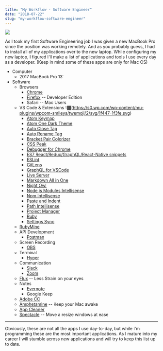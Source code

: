 ```yaml
---
title: "My Workflow - Software Engineer"
date: "2018-07-22"
slug: "my-workflow-software-engineer"
---
```


![](https://shakhorblog.files.wordpress.com/2018/07/workspace-2-1.png?w=256)

As I took my first Software Engineering job I was given a new MacBook Pro since the position was working remotely. And as you probably guess, I had to install all of my applications over to the new laptop. While configuring my new laptop, I figured I'll make a list of applications and tools I use every day as a developer. (Keep in mind some of these apps are only for Mac OS)

-   Computer
    -   2017 MacBook Pro 13′
-   Software
    -   Browsers
        -   [Chrome](https://www.google.com/chrome/)
        -   [Firefox](https://www.mozilla.org/en-US/firefox/channel/desktop/) -- Developer Edition
        -   Safari -- Mac Users
    -   VS Code & Extensions 👇🏾(https://s0.wp.com/wp-content/mu-plugins/wpcom-smileys/twemoji/2/svg/1f447-1f3fe.svg)
        -   [Atom Keymap](https://marketplace.visualstudio.com/items?itemName=ms-vscode.atom-keybindings)
        -   [Atom One Dark Theme](https://marketplace.visualstudio.com/items?itemName=akamud.vscode-theme-onedark)
        -   [Auto Close Tag](https://marketplace.visualstudio.com/items?itemName=formulahendry.auto-close-tag)
        -   [Auto Rename Tag](https://marketplace.visualstudio.com/items?itemName=formulahendry.auto-rename-tag)
        -   [Bracket Pair Colorizer](https://marketplace.visualstudio.com/items?itemName=CoenraadS.bracket-pair-colorizer)
        -   [CSS Peak](https://marketplace.visualstudio.com/items?itemName=pranaygp.vscode-css-peek)
        -   [Debugger for Chrome](https://marketplace.visualstudio.com/items?itemName=msjsdiag.debugger-for-chrome)
        -   [ES7 React/Redux/GraphQL/React-Native snippets](https://marketplace.visualstudio.com/items?itemName=dsznajder.es7-react-js-snippets)
        -   [ESLint](https://marketplace.visualstudio.com/items?itemName=dbaeumer.vscode-eslint)
        -   [GitLens](https://marketplace.visualstudio.com/items?itemName=eamodio.gitlens)
        -   [GraphQL for VSCode](https://marketplace.visualstudio.com/items?itemName=kumar-harsh.graphql-for-vscode)
        -   [Live Server](https://marketplace.visualstudio.com/items?itemName=ritwickdey.LiveServer)
        -   [Markdown All in One](https://marketplace.visualstudio.com/items?itemName=yzhang.markdown-all-in-one)
        -   [Night Owl](https://marketplace.visualstudio.com/items?itemName=sdras.night-owl)
        -   [Node.js Modules Intellisense](https://marketplace.visualstudio.com/items?itemName=leizongmin.node-module-intellisense)
        -   [Npm Intellisense](https://marketplace.visualstudio.com/items?itemName=christian-kohler.npm-intellisense)
        -   [Paste and Indent](https://marketplace.visualstudio.com/items?itemName=Rubymaniac.vscode-paste-and-indent)
        -   [Path Intellisense](https://marketplace.visualstudio.com/items?itemName=christian-kohler.path-intellisense)
        -   [Project Manager](https://marketplace.visualstudio.com/items?itemName=alefragnani.project-manager)
        -   [Ruby](https://marketplace.visualstudio.com/items?itemName=rebornix.Ruby)
        -   [Settings Sync](https://marketplace.visualstudio.com/items?itemName=Shan.code-settings-sync)
    -   [RubyMine](https://www.jetbrains.com/ruby/)
    -   API Development
        -   [Postman](https://www.getpostman.com/)
    -   Screen Recording
        -   [OBS](https://obsproject.com/)
    -   Terminal
        -   [Hyper](https://hyper.is/)
    -   Communication
        -   [Slack](https://slack.com/)
        -   [Zoom](https://zoom.us/)
    -   [Flux](https://justgetflux.com/) -- Less Strain on your eyes
    -   Notes
        -   [Evernote](https://evernote.com/)
        -   Google Keep
    -   [Adobe CC](https://www.adobe.com/)
    -   [Amphetamine](https://itunes.apple.com/us/app/amphetamine/id937984704?mt=12) -- Keep your Mac awake
    -   [App Cleaner](https://freemacsoft.net/appcleaner/)
    -   [Spectacle](https://www.spectacleapp.com/) -- Move a resize windows at ease

* * * * *

Obviously, these are not all the apps I use day-to-day, but while I'm programming these are the most important applications. As I mature into my career I will stumble across new applications and will try to keep this list up to date.